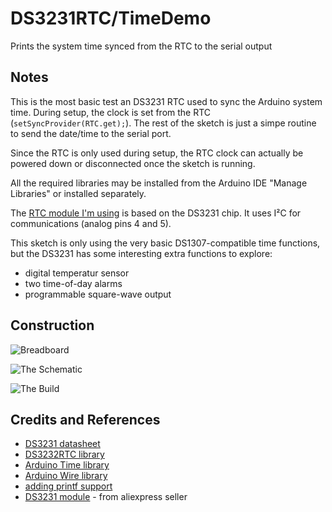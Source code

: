 # DS3231RTC/TimeDemo

Prints the system time synced from the RTC to the serial output


## Notes

This is the most basic test an DS3231 RTC used to sync the Arduino system time.
During setup, the clock is set from the RTC (`setSyncProvider(RTC.get);`).
The rest of the sketch is just a simpe routine to send the date/time to the serial port.

Since the RTC is only used during setup, the RTC clock can actually be powered down or disconnected once the sketch is running.

All the required libraries may be installed from the Arduino IDE "Manage Libraries" or installed separately.

The [RTC module I'm using](https://www.aliexpress.com/item/B39-hot-sale-DS3231-AT24C32-IIC-Precision-RTC-Real-Time-Clock-Memory-Module-For-Arduino-Free/32217889168.html) is based on the DS3231 chip. It uses I²C for communications (analog pins 4 and 5).

This sketch is only using the very basic DS1307-compatible time functions, but the DS3231 has some interesting extra functions to explore:
* digital temperatur sensor
* two time-of-day alarms
* programmable square-wave output

## Construction

![Breadboard](./assets/TimeDemo_bb.jpg?raw=true)

![The Schematic](./assets/TimeDemo_schematic.jpg?raw=true)

![The Build](./assets/TimeDemo_build.jpg?raw=true)

## Credits and References

* [DS3231 datasheet](https://www.maximintegrated.com/en/products/digital/real-time-clocks/DS3231.html)
* [DS3232RTC library](https://github.com/JChristensen/DS3232RTC)
* [Arduino Time library](http://playground.arduino.cc/Code/Time)
* [Arduino Wire library](http://arduino.cc/en/Reference/Wire)
* [adding printf support](http://playground.arduino.cc/Main/Printf)
* [DS3231 module](https://www.aliexpress.com/item/B39-hot-sale-DS3231-AT24C32-IIC-Precision-RTC-Real-Time-Clock-Memory-Module-For-Arduino-Free/32217889168.html) - from aliexpress seller